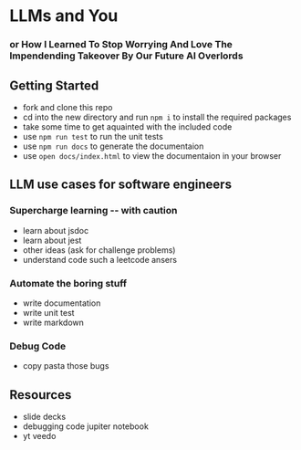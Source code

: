 # LLMs and You
### or How I Learned To Stop Worrying And Love The Impendending Takeover By Our Future AI Overlords

## Getting Started

* fork and clone this repo
* cd into the new directory and run `npm i` to install the required packages
* take some time to get aquainted with the included code
* use `npm run test` to run the unit tests
* use `npm run docs` to generate the documentaion
* use `open docs/index.html` to view the documentaion in your browser

## LLM use cases for software engineers

### Supercharge learning -- with caution

* learn about jsdoc
* learn about jest
* other ideas (ask for challenge problems)
* understand code such a leetcode ansers 

### Automate the boring stuff

* write documentation
* write unit test
* write markdown

### Debug Code

* copy pasta those bugs

## Resources

* slide decks
* debugging code jupiter notebook
* yt veedo
